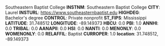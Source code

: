 
Southeastern Baptist College
**INSTNM**: Southeastern Baptist College 
**CITY**: Laurel 
**INSTURL**: https://www.southeasternbaptist.edu 
**HIGHDEG**: Bachelor's degree 
**CONTROL**: Private nonprofit 
**ST_FIPS**: Mississippi 
**LATITUDE**: 31.748512 
**LONGITUDE**: -89.149373 
**HBCU**: 0.0 
**PBI**: 1.0 
**ANNHI**: 0.0 
**TRIBAL**: 0.0 
**AANAPII**: 0.0 
**HSI**: 0.0 
**NANTI**: 0.0 
**MENONLY**: 0.0 
**WOMENONLY**: 0.0 
**RELAFFIL**: Baptist 
**CURROPER**: 1.0 
**location**: 31.748512, -89.149373 